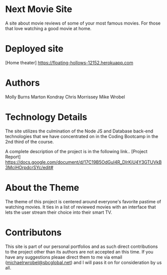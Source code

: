 # Next Movie Site

A site about movie reviews of some of your most famous movies.  For those that love watching a good movie at home.

# Deployed site

[Home theater]
https://floating-hollows-12152.herokuapp.com

# Authors

Molly Burns
Marton Kondray
Chris Morrissey
Mike Wrobel

# Technology Details

The site utilizes the culmination of the Node JS and Database back-end technologies that we have concentrated on in the Coding Bootcamp in the 2nd third of the course.

A complete description of the project is in the following link..
[Project Report]
https://docs.google.com/document/d/17C19B5OdGul4R_DIrKiU4Y3GTUVkB3MciHOrpdcrSYc/edit#


# About the Theme

The theme of this project is centered around everyone's favorite pastime of watching movies.
It ties in a list of reviewed movies with an interface that lets the user stream their choice into their smart TV. 

# Contributons

This site is part of our personal portfolios and as such direct contributions to the project other than its authors are not accepted an this time.  If you have any suggestions pleaae direct them to me via email (michaelrwrobel@sbcglobal.net) and I will pass it on for consideration by us all.

